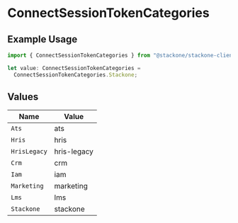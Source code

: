 # ConnectSessionTokenCategories

## Example Usage

```typescript
import { ConnectSessionTokenCategories } from "@stackone/stackone-client-ts/sdk/models/shared";

let value: ConnectSessionTokenCategories =
  ConnectSessionTokenCategories.Stackone;
```

## Values

| Name         | Value        |
| ------------ | ------------ |
| `Ats`        | ats          |
| `Hris`       | hris         |
| `HrisLegacy` | hris-legacy  |
| `Crm`        | crm          |
| `Iam`        | iam          |
| `Marketing`  | marketing    |
| `Lms`        | lms          |
| `Stackone`   | stackone     |